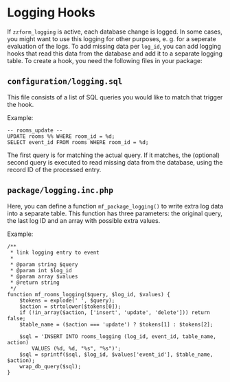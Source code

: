 <!--
# zzform module
# about logging hooks
#
# Part of »Zugzwang Project«
# https://www.zugzwang.org/modules/zzwrap
#
# @author Gustaf Mossakowski <gustaf@koenige.org>
# @copyright Copyright © 2024 Gustaf Mossakowski
# @license http://opensource.org/licenses/lgpl-3.0.html LGPL-3.0
#
-->

# Logging Hooks

If `zzform_logging` is active, each database change is logged. In some
cases, you might want to use this logging for other purposes, e. g. for
a seperate evaluation of the logs. To add missing data per `log_id`, you
can add logging hooks that read this data from the database and add it
to a separate logging table. To create a hook, you need the following
files in your package:

## `configuration/logging.sql`

This file consists of a list of SQL queries you would like to match that
trigger the hook.

Example:

    -- rooms_update --
    UPDATE rooms %% WHERE room_id = %d;
    SELECT event_id FROM rooms WHERE room_id = %d;

The first query is for matching the actual query. If it matches, the
(optional) second query is executed to read missing data from the
database, using the record ID of the processed entry.

## `package/logging.inc.php`

Here, you can define a function `mf_package_logging()` to write extra
log data into a separate table. This function has three parameters: the
original query, the last log ID and an array with possible extra values.

Example:

    /**
     * link logging entry to event
     *
     * @param string $query
     * @param int $log_id
     * @param array $values
     * @return string
     */
    function mf_rooms_logging($query, $log_id, $values) {
    	$tokens = explode(' ', $query);
    	$action = strtolower($tokens[0]);
    	if (!in_array($action, ['insert', 'update', 'delete'])) return false;
    	$table_name = ($action === 'update') ? $tokens[1] : $tokens[2];
    	
    	$sql = 'INSERT INTO rooms_logging (log_id, event_id, table_name, action)
    		VALUES (%d, %d, "%s", "%s")';
    	$sql = sprintf($sql, $log_id, $values['event_id'], $table_name,  $action);
    	wrap_db_query($sql);
    }

